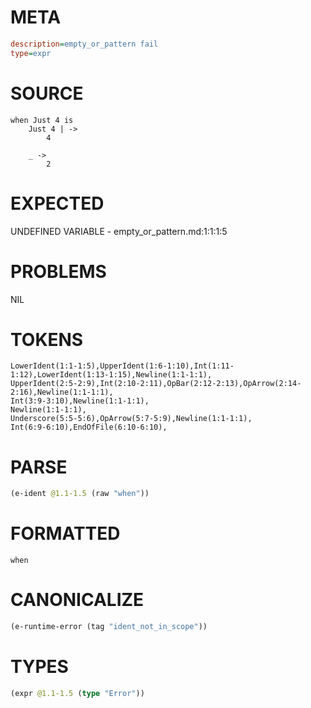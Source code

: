 # META
~~~ini
description=empty_or_pattern fail
type=expr
~~~
# SOURCE
~~~roc
when Just 4 is
    Just 4 | ->
        4

    _ ->
        2
~~~
# EXPECTED
UNDEFINED VARIABLE - empty_or_pattern.md:1:1:1:5
# PROBLEMS
NIL
# TOKENS
~~~zig
LowerIdent(1:1-1:5),UpperIdent(1:6-1:10),Int(1:11-1:12),LowerIdent(1:13-1:15),Newline(1:1-1:1),
UpperIdent(2:5-2:9),Int(2:10-2:11),OpBar(2:12-2:13),OpArrow(2:14-2:16),Newline(1:1-1:1),
Int(3:9-3:10),Newline(1:1-1:1),
Newline(1:1-1:1),
Underscore(5:5-5:6),OpArrow(5:7-5:9),Newline(1:1-1:1),
Int(6:9-6:10),EndOfFile(6:10-6:10),
~~~
# PARSE
~~~clojure
(e-ident @1.1-1.5 (raw "when"))
~~~
# FORMATTED
~~~roc
when
~~~
# CANONICALIZE
~~~clojure
(e-runtime-error (tag "ident_not_in_scope"))
~~~
# TYPES
~~~clojure
(expr @1.1-1.5 (type "Error"))
~~~
